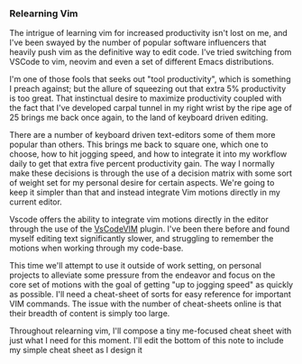 
### Relearning Vim
The intrigue of learning vim for increased productivity isn't lost on me, and I've been swayed by the number of popular software influencers that heavily push vim as the definitive way to edit code. I've tried switching from VSCode to vim, neovim and even a set of different Emacs distributions.

I'm one of those fools that seeks out "tool productivity", which is something I preach against; but the allure of squeezing out that extra 5% productivity is too great. That instinctual desire to maximize productivity coupled with the fact that I've developed carpal tunnel in my right wrist by the ripe age of 25 brings me back once again, to the land of keyboard driven editing.

There are a number of keyboard driven text-editors some of them more popular than others. This brings me back to square one, which one to choose, how to hit jogging speed, and how to integrate it into my workflow daily to get that extra five percent productivity gain. The way I normally make these decisions is through the use of a decision matrix with some sort of weight set for my personal desire for certain aspects. We're going to keep it simpler than that and instead integrate Vim motions directly in my current editor.

Vscode offers the ability to integrate vim motions directly in the editor through the use of the [VsCodeVIM](https://github.com/VSCodeVim/Vim) plugin. I've been there before and found myself editing text significantly slower, and struggling to remember the motions when working through my code-base.

This time we'll attempt to use it outside of work setting, on personal projects to alleviate some pressure from the endeavor and focus on the core set of motions with the goal of getting "up to jogging speed" as quickly as possible. I'll need a cheat-sheet of sorts for easy reference for important VIM commands. The issue with the number of cheat-sheets online is that their breadth of content is simply too large.

Throughout relearning vim, I'll compose a tiny me-focused cheat sheet with just what I need for this moment. I'll edit the bottom of this note to include my simple cheat sheet as I design it

